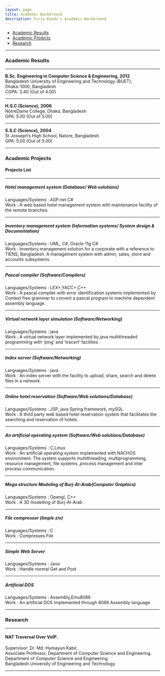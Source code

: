 ```yaml
---
layout: page
title: Academic BackGround
description: Turja Kundu's Academic BackGround
---
```


<div class="navbar">
    <div class="navbar-inner">
        <ul class="nav">
            <li><a href="#Result">Academic Results</a></li>
            <li><a href="#Projects"> Academic Projects</a></li>
            <li><a href="#Research"> Research </a></li>
        </ul>
    </div>
</div>

---

### <a name="book"></a>Academic Results


---

<b>B.Sc. Engineering in Computer Science & Engineering, 2012</b><br/>
Bangladesh University of Engineering and Technology (BUET),<br/>
Dhaka-1000, Bangladesh<br/>
CGPA: 3.40 (Out of 4.00)<br/>

---

<b>H.S.C (Science), 2006</b><br/>
NotreDame College, Dhaka, Bangladesh<br/>
GPA: 5.00 (Out of 5.00)<br/>

---

<b>S.S.C (Science), 2004</b><br/>
St Josseph’s High School, Natore, Bangladesh<br/>
GPA: 5.00 (Out of 5.00)<br/>

---

### <a name="Projects"></a>Academic Projects

#### Projects List

---

##### Hotel management system (Database/ Web solutions)
Languages/Systems : ASP.net C#<br/>
Work : A web based hotel management system with maintenance facility of the remote branches. <br/>

---

##### Inventory management system (Information systems/ System design &  Documentation)
Languages/Systems : UML, C#, Oracle  11g C#<br/>
Work : Inventory management solution for a corporate with a reference to TIENS, Bangladesh. A management system with admin, sales, store and accounts subsystems.<br/>

---

##### Pascal compiler (Software/Compilers)
Languages/Systems : LEX+,YACC+,C++<br/>
Work : A pascal compiler with error identification systems implemented by Context free grammar to convert a pascal program to machine dependent assembly language.<br/>

---	

##### Virtual network layer simulation (Software/Networking)
Languages/Systems : java <br/>
Work : A virtual network layer implemented by java multithreaded programming with ‘ping’ and ‘tracert’ facilities .<br/>

--- 

##### Index server (Software/Networking)
Languages/Systems : java <br/>
Work : An index server with the facility to upload, share, search and delete files in a network.<br/>

--- 

##### Online hotel reservation (Software/Web solutions/Database)
Languages/Systems : JSP, java Spring framework, mySQL <br/>
Work : A third party web based hotel reservation system that facilitates the searching and reservation of hotels.<br/>

---

##### An artificial operating system (Software/Web solutions/Database)
Languages/Systems : C,Linux <br/>
Work : An artificial operating system implemented with NACHOS environment. The system supports multithreading, multiprogramming,  resource management, file systems ,process management and inter process communication.<br/>

---

##### Mega structure Modeling of Burj-Al-Arab(Computer Graphics)
Languages/Systems : Opengl, C++ <br/>
Work : A 3D modelling of Burj-Al-Arab .<br/>	

---

##### File compressor (limple ziv) 
Languages/Systems : C <br/>
Work : Compresses File <br/>

---

##### Simple Web Server
Languages/Systems : Java <br/>
Work : Handle normal Get and Post <br/>	

---

##### Artificial DOS
Languages/Systems : Assembly,Emu8086<br/>
Work : An artificial DOS implemented through 8086 Assembly language <br/>

---
	





### <a name="thesis"></a> Research

---

#### NAT Traversal Over VoIP. 
Supervisor: Dr. Md. Humayun Kabir,<br/>
Associate Professor, Department of Computer Science and Engineering.	<br/>
Department of Computer Science and Engineering<br/>
Bangladesh University of Engineering and Technology<br/>

---